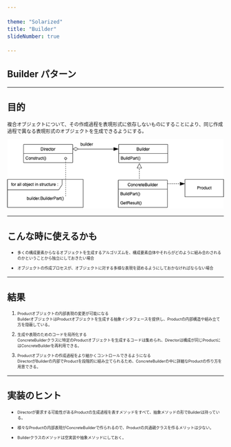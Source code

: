 ```yaml
---

theme: "Solarized"
title: "Builder"
slideNumber: true

---
```

<style type="text/css"> p,li { font-size:0.8em;text-align:left; }
</style>

## Builder パターン

---

## 目的

複合オブジェクトについて、その作成過程を表現形式に依存しないものにすることにより、同じ作成過程で異なる表現形式のオブジェクトを生成できるようにする。

<img src="./Images/Builder.png" alt="class_diagram" style="border:none; box-shadow:none;">

---

## こんな時に使えるかも

- 多くの構成要素からなるオブジェクトを生成するアルゴリズムを、構成要素自体やそれらがどのように組み合わされるのかということから独立にしておきたい場合

- オブジェクトの作成プロセスが、オブジェクトに対する多様な表現を認めるようにしておかなければならない場合

---

## 結果

1. Productオブジェクトの内部表現の変更が可能になる<br>
BuilderオブジェクトはProductオブジェクトを生成する抽象インタフェースを提供し、Productの内部構造や組み立て方を隠蔽している。

2. 生成や表現のためのコードを局所化する<br>
ConcreteBuilderクラスに特定のProductオブジェクトを生成するコードは集められ、Directorは構成が同じProductにはConcreteBuilderを再利用できる。

3. Productオブジェクトの作成過程をより細かくコントロールできるようになる<br>
DirectorがBuilderの内部でProductを段階的に組み立てられるため、ConcreteBuilderの中に詳細なProductの作り方を用意できる。

---

## 実装のヒント

- Directorが要求する可能性があるProductの生成過程を表すメソッドをすべて、抽象メソッドの形でBuilderは持っている。

- 様々なProductの内部表現がConcreteBuilderで作られるので、Productの共通親クラスを作るメリットは少ない。

- Builderクラスのメソッドは空実装や抽象メソッドにしておく。